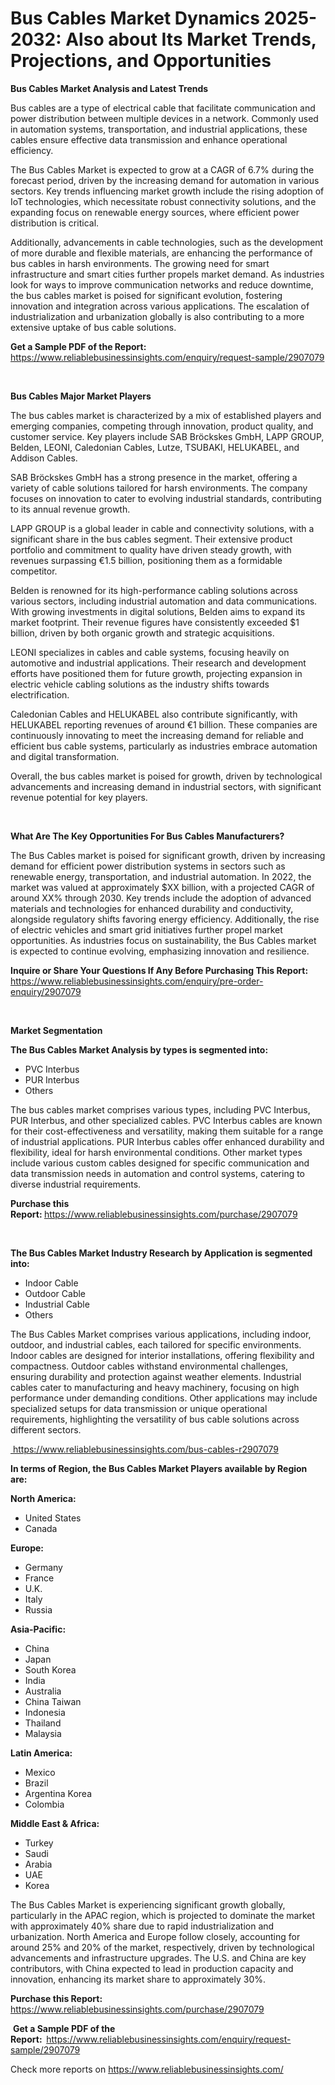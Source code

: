 <p><h1>Bus Cables Market Dynamics 2025-2032: Also about Its Market Trends, Projections, and Opportunities</h1></p><p><strong>Bus Cables Market Analysis and Latest Trends</strong></p>
<p><p>Bus cables are a type of electrical cable that facilitate communication and power distribution between multiple devices in a network. Commonly used in automation systems, transportation, and industrial applications, these cables ensure effective data transmission and enhance operational efficiency.</p><p>The Bus Cables Market is expected to grow at a CAGR of 6.7% during the forecast period, driven by the increasing demand for automation in various sectors. Key trends influencing market growth include the rising adoption of IoT technologies, which necessitate robust connectivity solutions, and the expanding focus on renewable energy sources, where efficient power distribution is critical. </p><p>Additionally, advancements in cable technologies, such as the development of more durable and flexible materials, are enhancing the performance of bus cables in harsh environments. The growing need for smart infrastructure and smart cities further propels market demand. As industries look for ways to improve communication networks and reduce downtime, the bus cables market is poised for significant evolution, fostering innovation and integration across various applications. The escalation of industrialization and urbanization globally is also contributing to a more extensive uptake of bus cable solutions.</p></p>
<p><strong>Get a Sample PDF of the Report:&nbsp;</strong> <a href="https://www.reliablebusinessinsights.com/enquiry/request-sample/2907079?utm_campaign=3133&utm_medium=2&utm_source=Github&utm_content=ia&utm_term=12032025&utm_id=bus-cables">https://www.reliablebusinessinsights.com/enquiry/request-sample/2907079</a></p>
<p>&nbsp;</p>
<p><strong>Bus Cables Major Market Players</strong></p>
<p><p>The bus cables market is characterized by a mix of established players and emerging companies, competing through innovation, product quality, and customer service. Key players include SAB Bröckskes GmbH, LAPP GROUP, Belden, LEONI, Caledonian Cables, Lutze, TSUBAKI, HELUKABEL, and Addison Cables.</p><p>SAB Bröckskes GmbH has a strong presence in the market, offering a variety of cable solutions tailored for harsh environments. The company focuses on innovation to cater to evolving industrial standards, contributing to its annual revenue growth.</p><p>LAPP GROUP is a global leader in cable and connectivity solutions, with a significant share in the bus cables segment. Their extensive product portfolio and commitment to quality have driven steady growth, with revenues surpassing €1.5 billion, positioning them as a formidable competitor.</p><p>Belden is renowned for its high-performance cabling solutions across various sectors, including industrial automation and data communications. With growing investments in digital solutions, Belden aims to expand its market footprint. Their revenue figures have consistently exceeded $1 billion, driven by both organic growth and strategic acquisitions.</p><p>LEONI specializes in cables and cable systems, focusing heavily on automotive and industrial applications. Their research and development efforts have positioned them for future growth, projecting expansion in electric vehicle cabling solutions as the industry shifts towards electrification.</p><p>Caledonian Cables and HELUKABEL also contribute significantly, with HELUKABEL reporting revenues of around €1 billion. These companies are continuously innovating to meet the increasing demand for reliable and efficient bus cable systems, particularly as industries embrace automation and digital transformation.</p><p>Overall, the bus cables market is poised for growth, driven by technological advancements and increasing demand in industrial sectors, with significant revenue potential for key players.</p></p>
<p>&nbsp;</p>
<p><strong>What Are The Key Opportunities For Bus Cables Manufacturers?</strong></p>
<p><p>The Bus Cables market is poised for significant growth, driven by increasing demand for efficient power distribution systems in sectors such as renewable energy, transportation, and industrial automation. In 2022, the market was valued at approximately $XX billion, with a projected CAGR of around XX% through 2030. Key trends include the adoption of advanced materials and technologies for enhanced durability and conductivity, alongside regulatory shifts favoring energy efficiency. Additionally, the rise of electric vehicles and smart grid initiatives further propel market opportunities. As industries focus on sustainability, the Bus Cables market is expected to continue evolving, emphasizing innovation and resilience.</p></p>
<p><strong>Inquire or Share Your Questions If Any Before Purchasing This Report:</strong> <a href="https://www.reliablebusinessinsights.com/enquiry/pre-order-enquiry/2907079?utm_campaign=3133&utm_medium=2&utm_source=Github&utm_content=ia&utm_term=12032025&utm_id=bus-cables">https://www.reliablebusinessinsights.com/enquiry/pre-order-enquiry/2907079</a></p>
<p>&nbsp;</p>
<p><strong>Market Segmentation</strong></p>
<p><strong>The Bus Cables Market Analysis by types is segmented into:</strong></p>
<p><ul><li>PVC Interbus</li><li>PUR Interbus</li><li>Others</li></ul></p>
<p><p>The bus cables market comprises various types, including PVC Interbus, PUR Interbus, and other specialized cables. PVC Interbus cables are known for their cost-effectiveness and versatility, making them suitable for a range of industrial applications. PUR Interbus cables offer enhanced durability and flexibility, ideal for harsh environmental conditions. Other market types include various custom cables designed for specific communication and data transmission needs in automation and control systems, catering to diverse industrial requirements.</p></p>
<p><strong>Purchase this Report:&nbsp;</strong><a href="https://www.reliablebusinessinsights.com/purchase/2907079?utm_campaign=3133&utm_medium=2&utm_source=Github&utm_content=ia&utm_term=12032025&utm_id=bus-cables">https://www.reliablebusinessinsights.com/purchase/2907079</a></p>
<p>&nbsp;</p>
<p><strong>The Bus Cables Market Industry Research by Application is segmented into:</strong></p>
<p><ul><li>Indoor Cable</li><li>Outdoor Cable</li><li>Industrial Cable</li><li>Others</li></ul></p>
<p><p>The Bus Cables Market comprises various applications, including indoor, outdoor, and industrial cables, each tailored for specific environments. Indoor cables are designed for interior installations, offering flexibility and compactness. Outdoor cables withstand environmental challenges, ensuring durability and protection against weather elements. Industrial cables cater to manufacturing and heavy machinery, focusing on high performance under demanding conditions. Other applications may include specialized setups for data transmission or unique operational requirements, highlighting the versatility of bus cable solutions across different sectors.</p></p>
<p><a href="https://www.reliablebusinessinsights.com/bus-cables-r2907079?utm_campaign=3133&utm_medium=2&utm_source=Github&utm_content=ia&utm_term=12032025&utm_id=bus-cables">&nbsp;https://www.reliablebusinessinsights.com/bus-cables-r2907079</a></p>
<p><strong>In terms of Region, the Bus Cables Market Players available by Region are:</strong></p>
<p>
    <p> <strong> North America: </strong>
        <ul>
            <li>United States</li>
            <li>Canada</li>
        </ul>
        </p> 
    <p> <strong> Europe: </strong>
        <ul>
            <li>Germany</li>
            <li>France</li>
            <li>U.K.</li>
            <li>Italy</li>
            <li>Russia</li>
        </ul>
        </p> 
    <p> <strong> Asia-Pacific: </strong>
        <ul>
            <li>China</li>
            <li>Japan</li>
            <li>South Korea</li>
            <li>India</li>
            <li>Australia</li>
            <li>China Taiwan</li>
            <li>Indonesia</li>
            <li>Thailand</li>
            <li>Malaysia</li>
        </ul>
        </p> 
    <p> <strong> Latin America: </strong>
        <ul>
            <li>Mexico</li>
            <li>Brazil</li>
            <li>Argentina Korea</li>
            <li>Colombia</li>
        </ul>
        </p> 
    <p> <strong> Middle East & Africa: </strong>
        <ul>
            <li>Turkey</li>
            <li>Saudi</li>
            <li>Arabia</li>
            <li>UAE</li>
            <li>Korea</li>
        </ul>
    </p>
    </p>
<p><p>The Bus Cables Market is experiencing significant growth globally, particularly in the APAC region, which is projected to dominate the market with approximately 40% share due to rapid industrialization and urbanization. North America and Europe follow closely, accounting for around 25% and 20% of the market, respectively, driven by technological advancements and infrastructure upgrades. The U.S. and China are key contributors, with China expected to lead in production capacity and innovation, enhancing its market share to approximately 30%.</p></p>
<p><strong>Purchase this Report: </strong><a href="https://www.reliablebusinessinsights.com/purchase/2907079?utm_campaign=3133&utm_medium=2&utm_source=Github&utm_content=ia&utm_term=12032025&utm_id=bus-cables">https://www.reliablebusinessinsights.com/purchase/2907079</a></p>
<p>&nbsp;<strong>Get a Sample PDF of the Report:&nbsp;&nbsp;</strong><a href="https://www.reliablebusinessinsights.com/enquiry/request-sample/2907079?utm_campaign=3133&utm_medium=2&utm_source=Github&utm_content=ia&utm_term=12032025&utm_id=bus-cables">https://www.reliablebusinessinsights.com/enquiry/request-sample/2907079</a></p>
<p><strong></strong></p>
<p>Check more reports on <a href="https://www.reliablebusinessinsights.com/?utm_campaign=3133&utm_medium=2&utm_source=Github&utm_content=ia&utm_term=12032025&utm_id=bus-cables">https://www.reliablebusinessinsights.com/</a></p>